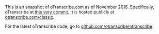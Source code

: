 This is an snapshot of oTranscribe.com as of November 2016. Specifically, oTranscribe at [this very commit](https://github.com/oTranscribe/oTranscribe/commit/3164a3923cda2ef9bc72b2c7fbcab78ab810372e). It is hosted publicly at [otranscribe.com/classic](http://otranscribe.com/classic/).

For the latest oTranscribe code, go to [github.com/otranscribe/otranscribe](https://github.com/otranscribe/otranscribe/).